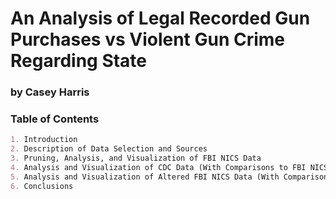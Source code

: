 # An Analysis of Legal Recorded Gun Purchases vs Violent Gun Crime Regarding State
### by Casey Harris

### Table of Contents
```markdown
1. Introduction
2. Description of Data Selection and Sources
3. Pruning, Analysis, and Visualization of FBI NICS Data
4. Analysis and Visualization of CDC Data (With Comparisons to FBI NICS Data)
5. Analysis and Visualization of Altered FBI NICS Data (With Comparisons to CDC Data)
6. Conclusions
```
